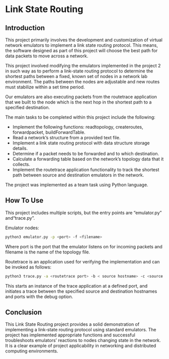 # Link State Routing

## Introduction

This project primarily involves the development and customization of virtual network emulators to implement a link state routing protocol. This means, the software designed as part of this project will choose the best path for data packets to move across a network.

This project involved modifying the emulators implemented in the project 2 in such way as to perform a link-state routing protocol to determine the shortest paths between a fixed, known set of nodes in a network lab environment. The paths between the nodes are adjustable and new routes must stabilize within a set time period.

Our emulators are also executing packets from the routetrace application that we built to the node which is the next hop in the shortest path to a specified destination.

The main tasks to be completed within this project include the following:

- Implement the following functions: readtopology, createroutes, forwardpacket, buildForwardTable.
- Read a network’s structure from a provided text file.
- Implement a link state routing protocol with data structure storage details.
- Determine if a packet needs to be forwarded and to which destination.
- Calculate a forwarding table based on the network’s topology data that it collects.
- Implement the routetrace application functionality to track the shortest path between source and destination emulators in the network.

The project was implemented as a team task using Python language.

## How To Use

This project includes multiple scripts, but the entry points are “emulator.py” and“trace.py”.

Emulator nodes:

```bash
python3 emulator.py -p <port> -f <filename>
```

Where port is the port that the emulator listens on for incoming packets and filename is the name of the topology file.

Routetrace is an application used for verifying the implementation and can be invoked as follows:

```bash
python3 trace.py -a <routetrace port> -b < source hostname> -c <source port> -d <destination hostname> -e <destination port> -f <debug option>
```

This starts an instance of the trace application at a defined port, and initiates a trace between the specified source and destination hostnames and ports with the debug option.

## Conclusion

This Link State Routing project provides a solid demonstration of implementing a link-state routing protocol using standard emulators. The project has implemented appropriate functions and successful troubleshoots emulators’ reactions to nodes changing state in the network. It is a clear example of project applicability in networking and distributed computing environments.
